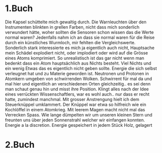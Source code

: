 # 1.Buch

Die Kapsel schüttelte mich gewaltig durch. Die Warnleuchten über den Instrumenten blinkten in grellen Farben, nicht dass mich sonderlich verwundert hätte, woher sollten die Sensoren schon wissen das die Werte normal waren? Jedenfalls nahm ich an dass sie normal waren für die Reise durch ein künstliches Wurmloch, mir fehlten die Vergleichswerte. Sonderlich stark interessierte es mich ja eigentlich auch nicht, Hauptsache mein Schädel explodiert nicht, oder implodiert oder wird auf die Grösse eines Atoms komprimiert. So unrealistisch ist das gar nicht wenn man bedenkt dass ein Atom hauptsächlich aus Nichts besteht. Viel Nichts und ein wenig Etwas das es eigentlich nicht geben sollte. Energie die sich selbst verleugnet hat und zu Materie geworden ist.
Neutronen und Protonen in Atomkern umgeben von schwirrenden Wolken. Schwirrent für mal da und mal hier und eigentlich an verschiedenen Orten gleichzeitig.. es sei denn man schaut genau hin und misst ihre Position. Klingt alles nach der Idee eines verrückten Wissenschaftlers, war es wohl auch.. nur dass er recht hatte, zumindest manchmal.
Mit grosser Anstrengung hielt ich dem Steuerknüppel umklammert. Der Knüppel war etwa so hilfreich wie ein Kochlöffel in einem Atomkrieg. Mit leerem Magen macht nicht mal das Verrecken Spass.
Wie lange dümpelten wir um unseren kleinen Stern und freunten uns über jeden Sonnenstrahl welcher wir einfangen konnten. Energie a la discretion. Energie gespeichert in jedem Stück Holz, gelagert

# 2.Buch

